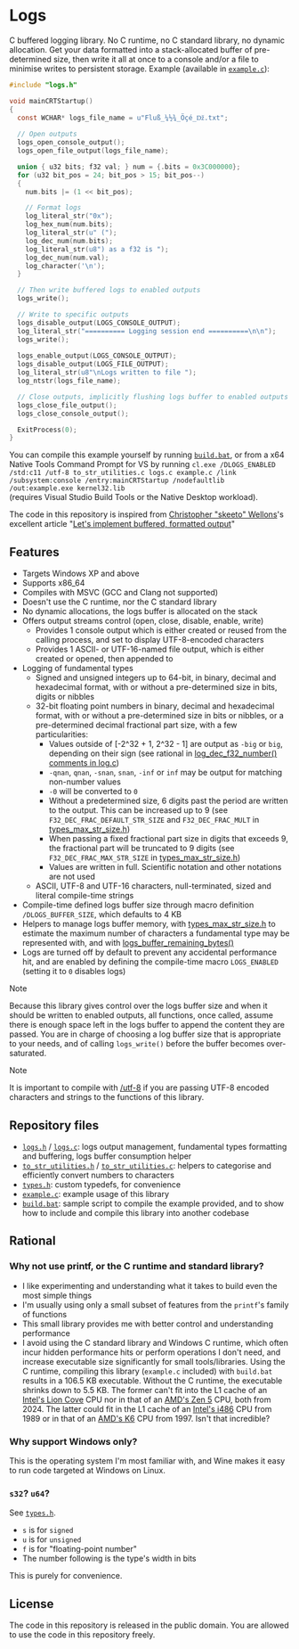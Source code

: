 # Logs
C buffered logging library. No C runtime, no C standard library, no dynamic allocation. Get your data formatted into a stack-allocated buffer of pre-determined size, then write it all at once to a console and/or a file to minimise writes to persistent storage.
Example (available in [`example.c`](example.c)):
```C
#include "logs.h"

void mainCRTStartup()
{
  const WCHAR* logs_file_name = u"Fluß_¼½¾_Öçé_ǅ.txt";
  
  // Open outputs
  logs_open_console_output();
  logs_open_file_output(logs_file_name);

  union { u32 bits; f32 val; } num = {.bits = 0x3C000000};
  for (u32 bit_pos = 24; bit_pos > 15; bit_pos--)
  {
    num.bits |= (1 << bit_pos);

    // Format logs
    log_literal_str("0x");
    log_hex_num(num.bits);
    log_literal_str(u" (");
    log_dec_num(num.bits);
    log_literal_str(u8") as a f32 is ");
    log_dec_num(num.val);
    log_character('\n');
  }

  // Then write buffered logs to enabled outputs
  logs_write();

  // Write to specific outputs
  logs_disable_output(LOGS_CONSOLE_OUTPUT);
  log_literal_str("========== Logging session end ==========\n\n");
  logs_write();
  
  logs_enable_output(LOGS_CONSOLE_OUTPUT);
  logs_disable_output(LOGS_FILE_OUTPUT);
  log_literal_str(u8"\nLogs written to file ");
  log_ntstr(logs_file_name);

  // Close outputs, implicitly flushing logs buffer to enabled outputs
  logs_close_file_output();
  logs_close_console_output();

  ExitProcess(0);
}
```

You can compile this example yourself by running [`build.bat`](build.bat), or from a x64 Native Tools Command Prompt for VS by running `cl.exe /DLOGS_ENABLED /std:c11 /utf-8 to_str_utilities.c logs.c example.c /link /subsystem:console /entry:mainCRTStartup /nodefaultlib /out:example.exe kernel32.lib`  
(requires Visual Studio Build Tools or the Native Desktop workload).  

The code in this repository is inspired from
[Christopher "skeeto" Wellons](https://github.com/skeeto)'s excellent article
"[Let's implement buffered, formatted output](https://nullprogram.com/blog/2023/02/13/)"

## Features
- Targets Windows XP and above
- Supports x86_64
- Compiles with MSVC (GCC and Clang not supported)
- Doesn't use the C runtime, nor the C standard library
- No dynamic allocations, the logs buffer is allocated on the stack
- Offers output streams control (open, close, disable, enable, write)
  - Provides 1 console output which is either created or reused from the calling process, and set to display UTF-8-encoded characters
  - Provides 1 ASCII- or UTF-16-named file output, which is either created or opened, then appended to
- Logging of fundamental types
  - Signed and unsigned integers up to 64-bit, in binary, decimal and hexadecimal format, with or without a pre-determined size in bits, digits or nibbles
  - 32-bit floating point numbers in binary, decimal and hexadecimal format, with or without a pre-determined size in bits or nibbles, or a pre-determined decimal fractional part size, with a few particularities:
    - Values outside of [-2^32 + 1, 2^32 - 1] are output as `-big` or `big`, depending on their sign (see rational in [log_dec_f32_number() comments in log.c](https://github.com/badsami/logs/blob/main/logs.c#L512-#L575))
    - `-qnan`, `qnan`, `-snan`, `snan`, `-inf` or `inf` may be output for matching non-number values
    - `-0` will be converted to `0`
    - Without a predetermined size, 6 digits past the period are written to the output. This can be increased up to 9 (see `F32_DEC_FRAC_DEFAULT_STR_SIZE` and `F32_DEC_FRAC_MULT` in [types_max_str_size.h](types_max_str_size.h))
    - When passing a fixed fractional part size in digits that exceeds 9, the fractional part will be truncated to 9 digits (see `F32_DEC_FRAC_MAX_STR_SIZE` in [types_max_str_size.h](types_max_str_size.h))
    - Values are written in full. Scientific notation and other notations are not used
  - ASCII, UTF-8 and UTF-16 characters, null-terminated, sized and literal compile-time strings
- Compile-time defined logs buffer size through macro definition `/DLOGS_BUFFER_SIZE`, which defaults to 4 KB
- Helpers to manage logs buffer memory, with [types_max_str_size.h](types_max_str_size.h) to estimate the maximum number of characters a fundamental type may be represented with, and with [logs_buffer_remaining_bytes()](https://github.com/badsami/logs/blob/main/logs.c#L184-#L190)
- Logs are turned off by default to prevent any accidental performance hit, and are enabled by defining the compile-time macro `LOGS_ENABLED` (setting it to `0` disables logs)

> [!NOTE]
> Because this library gives control over the logs buffer size and when it should be written to enabled outputs, all functions, once called, assume there is enough space left in the logs buffer to append the content they are passed. You are in charge of choosing a log buffer size that is appropriate to your needs, and of calling `logs_write()` before the buffer becomes over-saturated.  

> [!NOTE]
> It is important to compile with [/utf-8](https://learn.microsoft.com/en-us/cpp/build/reference/utf-8-set-source-and-executable-character-sets-to-utf-8?view=msvc-170) if you are passing UTF-8 encoded characters and strings to the functions of this library.


## Repository files
- [`logs.h`](logs.h) / [`logs.c`](logs.c): logs output management, fundamental types formatting and buffering, logs buffer consumption helper
- [`to_str_utilities.h`](to_str_utilities.h) / [`to_str_utilities.c`](to_str_utilities.c): helpers to categorise and efficiently convert numbers to characters
- [`types.h`](types.h): custom typedefs, for convenience
- [`example.c`](example.c): example usage of this library
- [`build.bat`](build.bat): sample script to compile the example provided, and to show how to include and compile this library into another codebase


## Rational
### Why not use printf, or the C runtime and standard library?
- I like experimenting and understanding what it takes to build even the most simple things
- I'm usually using only a small subset of features from the `printf`'s family of functions
- This small library provides me with better control and understanding performance
- I avoid using the C standard library and Windows C runtime, which often incur hidden performance hits or perform operations I don't need, and increase executable size significantly for small tools/libraries. Using the C runtime, compiling this library (`example.c` included) with `build.bat` results in a 106.5 KB executable. Without the C runtime, the executable shrinks down to 5.5 KB. The former can't fit into the L1 cache of an [Intel's Lion Cove](https://en.wikipedia.org/wiki/Lion_Cove#L0) CPU nor in that of an [AMD's Zen 5](https://en.wikipedia.org/wiki/Zen_5#L1) CPU, both from 2024. The latter could fit in the L1 cache of an [Intel's i486](https://en.wikipedia.org/wiki/I486#Differences_between_i386_and_i486) CPU from 1989 or in that of an [AMD's K6](https://en.wikipedia.org/wiki/AMD_K6#Models) CPU from 1997. Isn't that incredible?

### Why support Windows only?
This is the operating system I'm most familiar with, and Wine makes it easy to run code targeted at Windows on Linux.

### `s32`? `u64`?
See [`types.h`](types.h).  
- `s` is for `signed`
- `u` is for `unsigned`
- `f` is for "floating-point number"
- The number following is the type's width in bits  

This is purely for convenience.

## License
The code in this repository is released in the public domain. You are allowed to use the code in this repository freely.
